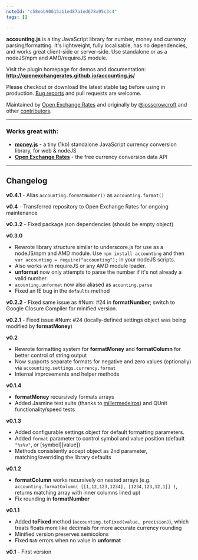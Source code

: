 ```yaml
---
noteId: "c58ebb90615a11ed87a1ed678a95c3c4"
tags: []

---
```


**accounting.js** is a tiny JavaScript library for number, money and currency parsing/formatting. It's lightweight, fully localisable, has no dependencies, and works great client-side or server-side. Use standalone or as a nodeJS/npm and AMD/requireJS module.

Visit the plugin homepage for demos and documentation: **http://openexchangerates.github.io/accounting.js/**

Please checkout or download the latest stable tag before using in production. [Bug reports](https://github.com/openexchangerates/accounting.js/issues) and pull requests are welcome.

Maintained by [Open Exchange Rates](https://openexchangerates.org "Free reliable exchange rates/currency conversion data API") and originally by [@josscrowcroft](http://twitter.com/josscrowcroft) and other [contributors](https://github.com/openexchangerates/accounting.js/contributors).

---

### Works great with:

* **[money.js](http://openexchangerates.github.com/money.js "JavaScript and NodeJS Currency Conversion Library")** - a tiny (1kb) standalone JavaScript currency conversion library, for web & nodeJS
* **[Open Exchange Rates](https://openexchangerates.org "realtime and historical exchange rates/currency conversion data API")** - the free currency conversion data API

---

## Changelog

**v0.4.1** - Alias `accounting.formatNumber()` as `accounting.format()`

**v0.4** - Transferred repository to Open Exchange Rates for ongoing maintenance

**v0.3.2** - Fixed package.json dependencies (should be empty object)

**v0.3.0**
* Rewrote library structure similar to underscore.js for use as a nodeJS/npm and AMD module. Use `npm install accounting` and then `var accounting = require("accounting");` in your nodeJS scripts. 
* Also works with requireJS or any AMD module loader.
* **unformat** now only attempts to parse the number if it's not already a valid number. 
* `acounting.unformat` now also aliased as `acounting.parse`
* Fixed an IE bug in the `defaults` method

**v0.2.2** - Fixed same issue as \#Num: #24 in **formatNumber**; switch to Google Closure Compiler for minified version.

**v0.2.1** - Fixed issue \#Num: #24 (locally-defined settings object was being modified by **formatMoney**)

**v0.2**
* Rewrote formatting system for **formatMoney** and **formatColumn** for better control of string output
* Now supports separate formats for negative and zero values (optionally) via `accounting.settings.currency.format`
* Internal improvements and helper methods

**v0.1.4**
* **formatMoney** recursively formats arrays
* Added Jasmine test suite (thanks to [millermedeiros](https://github.com/millermedeiros)) and QUnit functionality/speed tests

**v0.1.3**
* Added configurable settings object for default formatting parameters.
* Added `format` parameter to control symbol and value position (default `"%s%v"`, or [symbol][value])
* Methods consistently accept object as 2nd parameter, matching/overriding the library defaults

**v0.1.2**
* **formatColumn** works recursively on nested arrays (e.g. `accounting.formatColumn( [[1,12,123,1234], [1234,123,12,1]] )`, returns matching array with inner columns lined up)
* Fix rounding in **formatNumber**

**v0.1.1**
* Added **toFixed** method (`accounting.toFixed(value, precision)`), which treats floats more like decimals for more accurate currency rounding
* Minified version preserves semicolons
* Fixed `NaN` errors when no value in **unformat**

**v0.1** - First version
